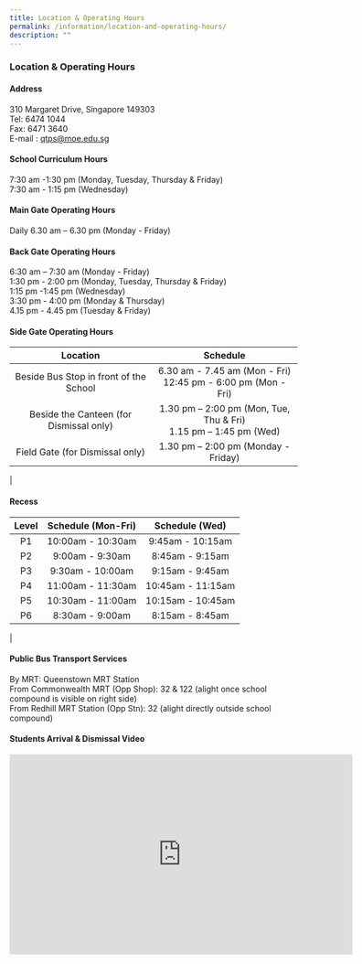 ```yaml
---
title: Location & Operating Hours
permalink: /information/location-and-operating-hours/
description: ""
---
```

### **Location & Operating Hours**

#### **Address**
310 Margaret Drive, Singapore 149303<br>
Tel: 6474 1044  <br>
Fax: 6471 3640  <br>
E-mail : [qtps@moe.edu.sg](mailto:qtps@moe.edu.sg)

#### **School Curriculum Hours**
7:30 am -1:30 pm (Monday, Tuesday, Thursday & Friday) <br>
7:30 am - 1:15 pm (Wednesday)

#### **Main Gate Operating Hours**
Daily 6.30 am – 6.30 pm (Monday - Friday)

#### **Back Gate Operating Hours**
6:30 am – 7:30 am (Monday - Friday) <br>
1:30 pm - 2:00 pm (Monday, Tuesday, Thursday & Friday)<br>
1:15 pm -1:45 pm (Wednesday)<br>
3:30 pm - 4:00 pm (Monday & Thursday)<br>
4.15 pm - 4.45 pm (Tuesday & Friday)

#### **Side Gate Operating Hours**

| Location | Schedule |
|:---:|:---:|
| Beside Bus Stop in front of the School | 6.30 am - 7.45 am (Mon - Fri)<br>12:45 pm - 6:00 pm (Mon - Fri) |
| Beside the Canteen (for Dismissal only) | 1.30 pm – 2:00 pm (Mon, Tue, Thu & Fri)<br>1.15 pm – 1:45 pm (Wed) |
|  Field Gate (for Dismissal only) |  1.30 pm – 2:00 pm (Monday - Friday) |
|

#### **Recess**

| Level | Schedule (Mon-Fri) | Schedule (Wed)  |
|:---:|:---:|:---:|
|  P1 | 10:00am - 10:30am | 9:45am - 10:15am  |
|  P2 | 9:00am - 9:30am | 8:45am - 9:15am  |
|  P3 | 9:30am - 10:00am  | 9:15am - 9:45am  |
|  P4 | 11:00am - 11:30am | 10:45am - 11:15am  |
|  P5 | 10:30am - 11:00am  | 10:15am - 10:45am  |
|  P6 | 8:30am - 9:00am | 8:15am - 8:45am |
|

#### **Public Bus Transport Services**

By MRT: Queenstown MRT Station<br>
From Commonwealth MRT (Opp Shop): 32 & 122 (alight once school compound is visible on right side)<br>
From Redhill MRT Station (Opp Stn): 32 (alight directly outside school compound)

#### **Students Arrival & Dismissal Video**

<iframe width="600" height="350" src="https://www.youtube.com/embed/D3FxNJGYfUQ" title="2021 QtPS Safety for Students' Arrival and Dismissal" frameborder="0" allow="accelerometer; autoplay; clipboard-write; encrypted-media; gyroscope; picture-in-picture" allowfullscreen></iframe>